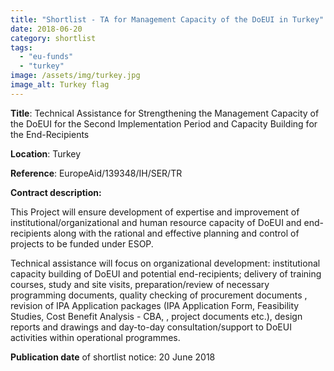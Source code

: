 ```yaml
---
title: "Shortlist - TA for Management Capacity of the DoEUI in Turkey"
date: 2018-06-20
category: shortlist
tags: 
  - "eu-funds"
  - "turkey"
image: /assets/img/turkey.jpg
image_alt: Turkey flag
---
```


**Title**: Technical Assistance for Strengthening the Management Capacity of the DoEUI for the Second Implementation Period and Capacity Building for the End-Recipients

**Location**: Turkey

**Reference**: EuropeAid/139348/IH/SER/TR

**Contract description:**

This Project will ensure development of expertise and improvement of institutional/organizational and human resource capacity of DoEUI and end-recipients along with the rational and effective planning and control of projects to be funded under ESOP.

Technical assistance will focus on organizational development: institutional capacity building of DoEUI and potential end-recipients; delivery of training courses, study and site visits, preparation/review of necessary programming documents, quality checking of procurement documents , revision of IPA Application packages (IPA Application Form, Feasibility Studies, Cost Benefit Analysis - CBA, , project documents etc.), design reports and drawings and day-to-day consultation/support to DoEUI activities within operational programmes.

**Publication date** of shortlist notice: 20 June 2018
